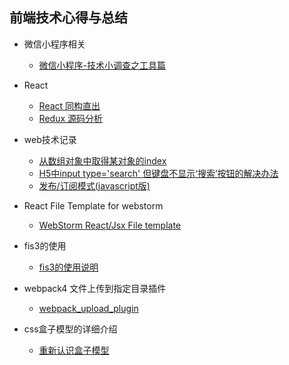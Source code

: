 ## 前端技术心得与总结  

* 微信小程序相关  
  * [微信小程序-技术小调查之工具篇](https://github.com/jinjiaxing/FE_Study/blob/master/%E5%BE%AE%E4%BF%A1%E5%B0%8F%E7%A8%8B%E5%BA%8F%E7%9B%B8%E5%85%B3/%E5%BE%AE%E4%BF%A1%E5%B0%8F%E7%A8%8B%E5%BA%8F-%E6%8A%80%E6%9C%AF%E5%B0%8F%E8%B0%83%E6%9F%A5%E4%B9%8B%E5%B7%A5%E5%85%B7%E7%AF%87.md)

* React
  * [React 同构直出](https://github.com/jinjiaxing/FE_Study/issues/1)
  * [Redux 源码分析](https://github.com/jinjiaxing/Blog/issues/9)

* web技术记录  
  * [从数组对象中取得某对象的index](https://github.com/jinjiaxing/Blog/issues/2)
  * [H5中input type='search' 但键盘不显示‘搜索’按钮的解决办法](https://github.com/jinjiaxing/Blog/issues/5)
  * [发布/订阅模式(javascript版)](https://github.com/jinjiaxing/Blog/issues/10)
  
* React File Template for webstorm
  * [WebStorm React/Jsx File template](https://github.com/jinjiaxing/Blog/blob/master/React%20Component%20for%20WebStorm)

* fis3的使用 
  * [fis3的使用说明](https://github.com/jinjiaxing/Blog/issues/3)

* webpack4 文件上传到指定目录插件
  * [webpack_upload_plugin](https://github.com/jinjiaxing/Blog/blob/master/webpack_upload_plugin.js)
  
* css盒子模型的详细介绍
  * [重新认识盒子模型](https://github.com/jinjiaxing/Blog/issues/7)

